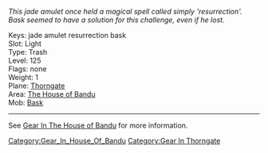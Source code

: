 *This jade amulet once held a magical spell called simply
'resurrection'. Bask seemed to have a solution for this challenge, even
if he lost.*

Keys: jade amulet resurrection bask  
Slot: Light  
Type: Trash  
Level: 125  
Flags: none  
Weight: 1  
Plane: [Thorngate](:Category:Thorngate "wikilink")  
Area: [The House of Bandu](:Category:House_Of_Bandu "wikilink")  
Mob: [Bask](Bask "wikilink")  

------------------------------------------------------------------------

See [Gear In The House of
Bandu](:Category:Gear_In_House_Of_Bandu "wikilink") for more
information.

[Category:Gear_In_House_Of_Bandu](Category:Gear_In_House_Of_Bandu "wikilink")
[Category:Gear In Thorngate](Category:Gear_In_Thorngate "wikilink")

